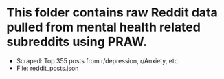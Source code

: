 # This folder contains raw Reddit data pulled from mental health related subreddits using PRAW.
- Scraped: Top 355 posts from r/depression, r/Anxiety, etc.
- File: reddit_posts.json
